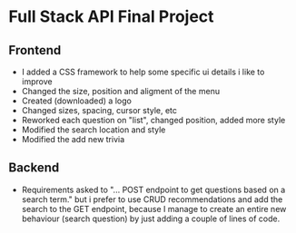 # Full Stack API Final Project

## Frontend

- I added a CSS framework to help some specific ui details i like to improve
- Changed the size, position and aligment of the menu
- Created (downloaded) a logo
- Changed sizes, spacing, cursor style, etc
- Reworked each question on "list", changed position, added more style
- Modified the search location and style
- Modified the add new trivia


## Backend

- Requirements asked to "... POST endpoint to get questions based on a search term." but i prefer to use CRUD recommendations and add the search to the GET 
endpoint, because I manage to create an entire new behaviour (search question)
by just adding a couple of lines of code.